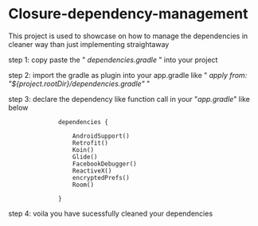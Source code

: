 # Closure-dependency-management



This project is used to showcase on how to manage the dependencies in cleaner way than just implementing straightaway


step 1: copy paste the " *dependencies.gradle* " into your project

step 2: import the gradle as plugin into your app.gradle like " *apply from: "${project.rootDir}/dependencies.gradle"* "

step 3: declare the dependency like function call in your "*app.gradle*" like below


                  dependencies {

                      AndroidSupport()
                      Retrofit()
                      Koin()
                      Glide()
                      FacebookDebugger()
                      ReactiveX()
                      encryptedPrefs()
                      Room()

                  }

step 4: voila you have sucessfully cleaned your dependencies
